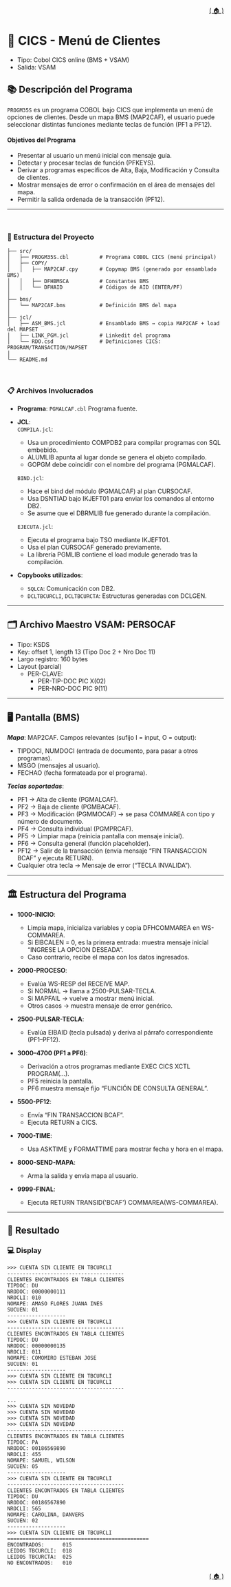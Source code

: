 <div style="text-align: right;">

[( 🏠 )](/)

</div>


# 📄 CICS - Menú de Clientes
- Tipo: Cobol CICS online (BMS + VSAM)
- Salida: VSAM
## 📚 Descripción del Programa
`PROGM35S` es un programa COBOL bajo CICS que implementa un menú de opciones de clientes.
Desde un mapa BMS (MAP2CAF), el usuario puede seleccionar distintas funciones mediante teclas de función (PF1 a PF12).

#### Objetivos del Programa
- Presentar al usuario un menú inicial con mensaje guía.
- Detectar y procesar teclas de función (PFKEYS).
- Derivar a programas específicos de Alta, Baja, Modificación y Consulta de clientes.
- Mostrar mensajes de error o confirmación en el área de mensajes del mapa.
- Permitir la salida ordenada de la transacción (PF12).
---

</br>

### 🚀 Estructura del Proyecto

```
├── src/
│   ├── PROGM35S.cbl          # Programa COBOL CICS (menú principal)
│   ├── COPY/
│   │   ├── MAP2CAF.cpy       # Copymap BMS (generado por ensamblado BMS)
│   │   ├── DFHBMSCA          # Constantes BMS
│   │   └── DFHAID            # Códigos de AID (ENTER/PF)
│
├── bms/
│   └── MAP2CAF.bms           # Definición BMS del mapa
│
├── jcl/
│   ├── ASM_BMS.jcl           # Ensamblado BMS → copia MAP2CAF + load del MAPSET
│   ├── LINK_PGM.jcl          # Linkedit del programa
│   └── RDO.csd               # Definiciones CICS: PROGRAM/TRANSACTION/MAPSET
│
└── README.md

```
</br>

### 📋 Archivos Involucrados

- **Programa**: `PGMALCAF.cbl` Programa fuente.
- **JCL**: \
`COMPILA.jcl`:
  - Usa un procedimiento COMPDB2 para compilar programas con SQL embebido.
  - ALUMLIB apunta al lugar donde se genera el objeto compilado.
  - GOPGM debe coincidir con el nombre del programa (PGMALCAF).

  `BIND.jcl`: 
  - Hace el bind del módulo (PGMALCAF) al plan CURSOCAF.
  - Usa DSNTIAD bajo IKJEFT01 para enviar los comandos al entorno DB2.
  - Se asume que el DBRMLIB fue generado durante la compilación.

  `EJECUTA.jcl`: 
  - Ejecuta el programa bajo TSO mediante IKJEFT01.
  - Usa el plan CURSOCAF generado previamente.
  - La librería PGMLIB contiene el load module generado tras la compilación.

- **Copybooks utilizados**:
  - `SQLCA`: Comunicación con DB2.
  - `DCLTBCURCLI`, `DCLTBCURCTA`: Estructuras generadas con DCLGEN.

---

## 🗂️ Archivo Maestro VSAM: PERSOCAF

- Tipo: KSDS
- Key: offset 1, length 13 (Tipo Doc 2 + Nro Doc 11)
- Largo registro: 160 bytes
- Layout (parcial)
  - PER-CLAVE:
    - PER-TIP-DOC    PIC X(02)
    - PER-NRO-DOC    PIC 9(11)

---

##  🖥️ Pantalla (BMS)

***Mapa***: MAP2CAF. Campos relevantes (sufijo I = input, O = output):
- TIPDOCI, NUMDOCI (entrada de documento, para pasar a otros programas).
- MSGO (mensajes al usuario).
- FECHAO (fecha formateada por el programa).

***Teclas soportadas***:
- PF1 → Alta de cliente (PGMALCAF).
- PF2 → Baja de cliente (PGMBACAF).
- PF3 → Modificación (PGMMOCAF) → se pasa COMMAREA con tipo y número de documento.
- PF4 → Consulta individual (PGMPRCAF).
- PF5 → Limpiar mapa (reinicia pantalla con mensaje inicial).
- PF6 → Consulta general (función placeholder).
- PF12 → Salir de la transacción (envía mensaje “FIN TRANSACCION BCAF” y ejecuta RETURN).
- Cualquier otra tecla → Mensaje de error (“TECLA INVALIDA”).

---

## 🏛️ Estructura del Programa 

- **1000-INICIO**:
  - Limpia mapa, inicializa variables y copia DFHCOMMAREA en WS-COMMAREA.
  - Si EIBCALEN = 0, es la primera entrada: muestra mensaje inicial “INGRESE LA OPCION DESEADA”.
  - Caso contrario, recibe el mapa con los datos ingresados.

- **2000-PROCESO**:
  - Evalúa WS-RESP del RECEIVE MAP.
  - Si NORMAL → llama a 2500-PULSAR-TECLA.
  - Si MAPFAIL → vuelve a mostrar menú inicial.
  - Otros casos → muestra mensaje de error genérico.
- **2500-PULSAR-TECLA**:
  - Evalúa EIBAID (tecla pulsada) y deriva al párrafo correspondiente (PF1–PF12).
- **3000–4700 (PF1 a PF6)**:
  - Derivación a otros programas mediante EXEC CICS XCTL PROGRAM(...).
  - PF5 reinicia la pantalla.
  - PF6 muestra mensaje fijo “FUNCIÓN DE CONSULTA GENERAL”.
- **5500-PF12**:
  - Envía “FIN TRANSACCION BCAF”.
  - Ejecuta RETURN a CICS.
- **7000-TIME**:
  - Usa ASKTIME y FORMATTIME para mostrar fecha y hora en el mapa.
- **8000-SEND-MAPA**:
  - Arma la salida y envía mapa al usuario.
- **9999-FINAL**:
  - Ejecuta RETURN TRANSID('BCAF') COMMAREA(WS-COMMAREA).

---


## 🎯 Resultado

### 💻️ Display 
```TEXT
>>> CUENTA SIN CLIENTE EN TBCURCLI             
--------------------------------------         
CLIENTES ENCONTRADOS EN TABLA CLIENTES         
TIPDOC: DU                                     
NRODOC: 00000000111                            
NROCLI: 010                                    
NOMAPE: AMASO FLORES JUANA INES                
SUCUEN: 01                                     
-------------------                            
>>> CUENTA SIN CLIENTE EN TBCURCLI             
--------------------------------------         
CLIENTES ENCONTRADOS EN TABLA CLIENTES         
TIPDOC: DU                                     
NRODOC: 00000000135                            
NROCLI: 011                                    
NOMAPE: COMOMIRO ESTEBAN JOSE                  
SUCUEN: 01                                     
-------------------                            
>>> CUENTA SIN CLIENTE EN TBCURCLI             
>>> CUENTA SIN CLIENTE EN TBCURCLI             
--------------------------------------    

...
>>> CUENTA SIN NOVEDAD                  
>>> CUENTA SIN NOVEDAD                  
>>> CUENTA SIN NOVEDAD                  
>>> CUENTA SIN NOVEDAD                  
--------------------------------------  
CLIENTES ENCONTRADOS EN TABLA CLIENTES  
TIPDOC: PA                              
NRODOC: 00186569890                     
NROCLI: 455                             
NOMAPE: SAMUEL, WILSON                  
SUCUEN: 05                              
-------------------                     
>>> CUENTA SIN CLIENTE EN TBCURCLI      
--------------------------------------  
CLIENTES ENCONTRADOS EN TABLA CLIENTES               
TIPDOC: DU                                           
NRODOC: 00186567890                                  
NROCLI: 565                                          
NOMAPE: CAROLINA, DANVERS                            
SUCUEN: 02                                           
-------------------                                  
>>> CUENTA SIN CLIENTE EN TBCURCLI                   
==============================================       
ENCONTRADOS:      015                                
LEIDOS TBCURCLI:  018                                
LEIDOS TBCURCTA:  025                                
NO ENCONTRADOS:   010                                 
```


<div style="text-align: right;">

[( 🏠 )](/)

</div>